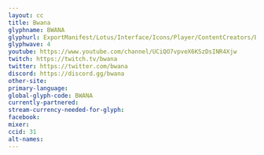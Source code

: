 ```yaml
---
layout: cc
title: Bwana
glyphname: BWANA
glyphurl: ExportManifest/Lotus/Interface/Icons/Player/ContentCreators/Bwana.png
glyphwave: 4
youtube: https://www.youtube.com/channel/UCiQO7vpveX6KSzDsINR4Xjw
twitch: https://twitch.tv/bwana
twitter: https://twitter.com/bwana
discord: https://discord.gg/bwana
other-site:
primary-language:
global-glyph-code: BWANA
currently-partnered:
stream-currency-needed-for-glyph:
facebook:
mixer:
ccid: 31
alt-names:
---
```

